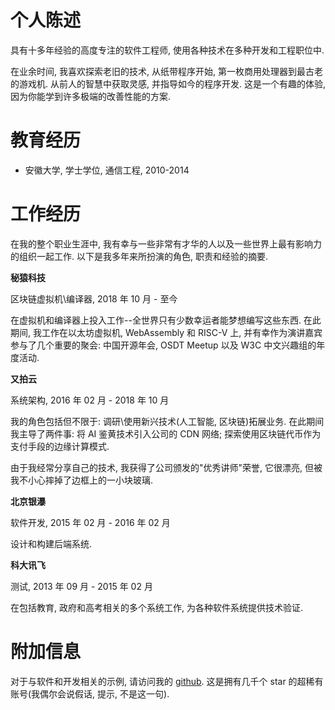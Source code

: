 # 个人陈述

具有十多年经验的高度专注的软件工程师, 使用各种技术在多种开发和工程职位中.

在业余时间, 我喜欢探索老旧的技术, 从纸带程序开始, 第一枚商用处理器到最古老的游戏机. 从前人的智慧中获取灵感, 并指导如今的程序开发. 这是一个有趣的体验, 因为你能学到许多极端的改善性能的方案.

# 教育经历

- 安徽大学, 学士学位, 通信工程, 2010-2014

# 工作经历

在我的整个职业生涯中, 我有幸与一些非常有才华的人以及一些世界上最有影响力的组织一起工作. 以下是我多年来所扮演的角色, 职责和经验的摘要.

**秘猿科技**

区块链虚拟机\编译器, 2018 年 10 月 - 至今

在虚拟机和编译器上投入工作--全世界只有少数幸运者能梦想编写这些东西. 在此期间, 我工作在以太坊虚拟机, WebAssembly 和 RISC-V 上, 并有幸作为演讲嘉宾参与了几个重要的聚会: 中国开源年会, OSDT Meetup 以及 W3C 中文兴趣组的年度活动.

**又拍云**

系统架构, 2016 年 02 月 - 2018 年 10 月

我的角色包括但不限于: 调研\使用新兴技术(人工智能, 区块链)拓展业务. 在此期间我主导了两件事: 将 AI 鉴黄技术引入公司的 CDN 网络; 探索使用区块链代币作为支付手段的边缘计算模式.

由于我经常分享自己的技术, 我获得了公司颁发的"优秀讲师"荣誉, 它很漂亮, 但被我不小心摔掉了边框上的一小块玻璃.

**北京银瀑**

软件开发, 2015 年 02 月 - 2016 年 02 月

设计和构建后端系统.

**科大讯飞**

测试, 2013 年 09 月 - 2015 年 02 月

在包括教育, 政府和高考相关的多个系统工作, 为各种软件系统提供技术验证.

# 附加信息

对于与软件和开发相关的示例, 请访问我的 [github](https://github.com/mohanson). 这是拥有几千个 star 的超稀有账号(我偶尔会说假话, 提示, 不是这一句).
